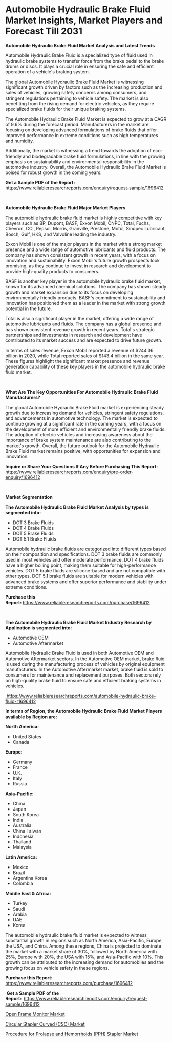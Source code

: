 <p><h1>Automobile Hydraulic Brake Fluid Market Insights, Market Players and Forecast Till 2031</h1></p><p><strong>Automobile Hydraulic Brake Fluid Market Analysis and Latest Trends</strong></p>
<p><p>Automobile Hydraulic Brake Fluid is a specialized type of fluid used in hydraulic brake systems to transfer force from the brake pedal to the brake drums or discs. It plays a crucial role in ensuring the safe and efficient operation of a vehicle's braking system.</p><p>The global Automobile Hydraulic Brake Fluid Market is witnessing significant growth driven by factors such as the increasing production and sales of vehicles, growing safety concerns among consumers, and stringent regulations pertaining to vehicle safety. The market is also benefiting from the rising demand for electric vehicles, as they require specialized brake fluids for their unique braking systems.</p><p>The Automobile Hydraulic Brake Fluid Market is expected to grow at a CAGR of 9.6% during the forecast period. Manufacturers in the market are focusing on developing advanced formulations of brake fluids that offer improved performance in extreme conditions such as high temperatures and humidity.</p><p>Additionally, the market is witnessing a trend towards the adoption of eco-friendly and biodegradable brake fluid formulations, in line with the growing emphasis on sustainability and environmental responsibility in the automotive industry. Overall, the Automobile Hydraulic Brake Fluid Market is poised for robust growth in the coming years.</p></p>
<p><strong>Get a Sample PDF of the Report:&nbsp;</strong> <a href="https://www.reliableresearchreports.com/enquiry/request-sample/1696412">https://www.reliableresearchreports.com/enquiry/request-sample/1696412</a></p>
<p>&nbsp;</p>
<p><strong>Automobile Hydraulic Brake Fluid Major Market Players</strong></p>
<p><p>The automobile hydraulic brake fluid market is highly competitive with key players such as BP, Dupont, BASF, Exxon Mobil, CNPC, Total, Fuchs, Chevron, CCI, Repsol, Morris, Granville, Prestone, Motul, Sinopec Lubricant, Bosch, Gulf, HKS, and Valvoline leading the industry. </p><p>Exxon Mobil is one of the major players in the market with a strong market presence and a wide range of automotive lubricants and fluid products. The company has shown consistent growth in recent years, with a focus on innovation and sustainability. Exxon Mobil's future growth prospects look promising, as they continue to invest in research and development to provide high-quality products to consumers.</p><p>BASF is another key player in the automobile hydraulic brake fluid market, known for its advanced chemical solutions. The company has shown steady growth and market expansion due to its focus on developing environmentally friendly products. BASF's commitment to sustainability and innovation has positioned them as a leader in the market with strong growth potential in the future.</p><p>Total is also a significant player in the market, offering a wide range of automotive lubricants and fluids. The company has a global presence and has shown consistent revenue growth in recent years. Total's strategic partnerships and investments in research and development have contributed to its market success and are expected to drive future growth.</p><p>In terms of sales revenue, Exxon Mobil reported a revenue of $244.36 billion in 2020, while Total reported sales of $143.4 billion in the same year. These figures highlight the significant market presence and revenue generation capability of these key players in the automobile hydraulic brake fluid market.</p></p>
<p>&nbsp;</p>
<p><strong>What Are The Key Opportunities For Automobile Hydraulic Brake Fluid Manufacturers?</strong></p>
<p><p>The global Automobile Hydraulic Brake Fluid market is experiencing steady growth due to increasing demand for vehicles, stringent safety regulations, and advancements in automotive technology. The market is expected to continue growing at a significant rate in the coming years, with a focus on the development of more efficient and environmentally friendly brake fluids. The adoption of electric vehicles and increasing awareness about the importance of brake system maintenance are also contributing to the market's growth. Overall, the future outlook for the Automobile Hydraulic Brake Fluid market remains positive, with opportunities for expansion and innovation.</p></p>
<p><strong>Inquire or Share Your Questions If Any Before Purchasing This Report:</strong> <a href="https://www.reliableresearchreports.com/enquiry/pre-order-enquiry/1696412">https://www.reliableresearchreports.com/enquiry/pre-order-enquiry/1696412</a></p>
<p>&nbsp;</p>
<p><strong>Market Segmentation</strong></p>
<p><strong>The Automobile Hydraulic Brake Fluid Market Analysis by types is segmented into:</strong></p>
<p><ul><li>DOT 3 Brake Fluids</li><li>DOT 4 Brake Fluids</li><li>DOT 5 Brake Fluids</li><li>DOT 5.1 Brake Fluids</li></ul></p>
<p><p>Automobile hydraulic brake fluids are categorized into different types based on their composition and specifications. DOT 3 brake fluids are commonly used in most vehicles and offer moderate performance. DOT 4 brake fluids have a higher boiling point, making them suitable for high-performance vehicles. DOT 5 brake fluids are silicone-based and are not compatible with other types. DOT 5.1 brake fluids are suitable for modern vehicles with advanced brake systems and offer superior performance and stability under extreme conditions.</p></p>
<p><strong>Purchase this Report:&nbsp;</strong><a href="https://www.reliableresearchreports.com/purchase/1696412">https://www.reliableresearchreports.com/purchase/1696412</a></p>
<p>&nbsp;</p>
<p><strong>The Automobile Hydraulic Brake Fluid Market Industry Research by Application is segmented into:</strong></p>
<p><ul><li>Automotive OEM</li><li>Automotive Aftermarket</li></ul></p>
<p><p>Automobile Hydraulic Brake Fluid is used in both Automotive OEM and Automotive Aftermarket sectors. In the Automotive OEM market, brake fluid is used during the manufacturing process of vehicles by original equipment manufacturers. In the Automotive Aftermarket market, brake fluid is sold to consumers for maintenance and replacement purposes. Both sectors rely on high-quality brake fluid to ensure safe and efficient braking systems in vehicles.</p></p>
<p><a href="https://www.reliableresearchreports.com/automobile-hydraulic-brake-fluid-r1696412">&nbsp;https://www.reliableresearchreports.com/automobile-hydraulic-brake-fluid-r1696412</a></p>
<p><strong>In terms of Region, the Automobile Hydraulic Brake Fluid Market Players available by Region are:</strong></p>
<p>
    <p> <strong> North America: </strong>
        <ul>
            <li>United States</li>
            <li>Canada</li>
        </ul>
        </p> 
    <p> <strong> Europe: </strong>
        <ul>
            <li>Germany</li>
            <li>France</li>
            <li>U.K.</li>
            <li>Italy</li>
            <li>Russia</li>
        </ul>
        </p> 
    <p> <strong> Asia-Pacific: </strong>
        <ul>
            <li>China</li>
            <li>Japan</li>
            <li>South Korea</li>
            <li>India</li>
            <li>Australia</li>
            <li>China Taiwan</li>
            <li>Indonesia</li>
            <li>Thailand</li>
            <li>Malaysia</li>
        </ul>
        </p> 
    <p> <strong> Latin America: </strong>
        <ul>
            <li>Mexico</li>
            <li>Brazil</li>
            <li>Argentina Korea</li>
            <li>Colombia</li>
        </ul>
        </p> 
    <p> <strong> Middle East & Africa: </strong>
        <ul>
            <li>Turkey</li>
            <li>Saudi</li>
            <li>Arabia</li>
            <li>UAE</li>
            <li>Korea</li>
        </ul>
    </p>
    </p>
<p><p>The automobile hydraulic brake fluid market is expected to witness substantial growth in regions such as North America, Asia-Pacific, Europe, the USA, and China. Among these regions, China is projected to dominate the market with a market share of 30%, followed by North America with 25%, Europe with 20%, the USA with 15%, and Asia-Pacific with 10%. This growth can be attributed to the increasing demand for automobiles and the growing focus on vehicle safety in these regions.</p></p>
<p><strong>Purchase this Report: </strong><a href="https://www.reliableresearchreports.com/purchase/1696412">https://www.reliableresearchreports.com/purchase/1696412</a></p>
<p>&nbsp;<strong>Get a Sample PDF of the Report:&nbsp;&nbsp;</strong><a href="https://www.reliableresearchreports.com/enquiry/request-sample/1696412">https://www.reliableresearchreports.com/enquiry/request-sample/1696412</a></p>
<p><strong></strong></p>
<p><p><a href="https://github.com/kufem1/Market-Research-Report-List-2/blob/main/open-frame-monitor-market.md">Open Frame Monitor Market</a></p><p><a href="https://www.linkedin.com/pulse/circular-stapler-curved-csc-market-outlook-industry-overview-8lbdf">Circular Stapler Curved (CSC) Market</a></p><p><a href="https://www.linkedin.com/pulse/procedure-prolapse-hemorrhoids-pph-stapler-market-competitive-uayuf">Procedure for Prolapse and Hemorrhoids (PPH) Stapler Market</a></p></p>